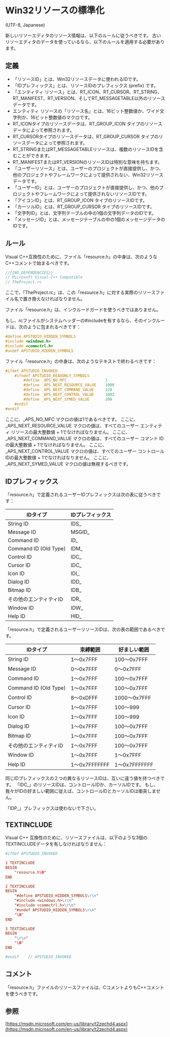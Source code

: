 # Win32リソースの標準化

(UTF-8, Japanese)

新しいリソーエディタのリソース情報は、以下のルールに従うべきです。
古いリソーエディタのデータを使っているなら、以下のルールを適用する必要があります。

## 定義

- 「リソースID」とは、Win32リソースデータに使われるIDです。
- 「IDプレフィックス」とは、リソースIDのプレフィックス (prefix) です。
- 「エンティティ リソース」とは、RT_ICON、RT_CURSOR、RT_STRING、RT_MANIFEST、RT_VERSION、そしてRT_MESSAGETABLE以外のリソースデータです。
- エンティティ リソースの「リソース名」とは、16ビット整数値か、ワイド文字列か、16ビット整数値のマクロです。
- RT_ICONタイプのリソースデータは、RT_GROUP_ICON タイプのリソースデータによって参照されます。
- RT_CURSORタイプのリソースデータは、RT_GROUP_CURSOR タイプのリソースデータによって参照されます。
- RT_STRINGまたはRT_MESSAGETABLEリソースは、複数のリソースIDを含むことができます。
- RT_MANIFESTまたはRT_VERSIONのリソースIDは特別な意味を持ちます。
- 「ユーザーリソース」とは、ユーザーのプロジェクトが直接提供し、かつ、他のプロジェクトやフレームワークによって提供されない、Win32リソースデータです。
- 「ユーザーID」とは、ユーザーのプロジェクトが直接提供し、かつ、他のプロジェクトやフレームワークによって提供されないリソースIDです。
- 「アイコンID」とは、RT_GROUP_ICON タイプのリソースIDです。
- 「カーソルID」とは、RT_GROUP_CURSOR タイプのリソースIDです。
- 「文字列ID」とは、文字列テーブルの中の1個の文字列データのIDです。
- 「メッセージID」とは、メッセージテーブルの中の1個のメッセージデータのIDです。

## ルール

Visual C++互換性のために、ファイル「resource.h」の中身は、次のようなC++コメントで始まるべきです。

```c
//{{NO_DEPENDENCIES}}
// Microsoft Visual C++ Compatible
// TheProject.rc
```

ここで、「TheProject.rc」は、この「resource.h」に対する実際のリソースファイル名で置き換えなければなりません。

ファイル「resource.h」は、インクルードガードを使うべきではありません。

もし、rcファイルがシステムヘッダーの#includeを有するなら、そのインクルードは、次のように包まれるべきです：

```c
#define APSTUDIO_HIDDEN_SYMBOLS
#include <windows.h>
#include <commctrl.h>
#undef APSTUDIO_HIDDEN_SYMBOLS
```

ファイル「resource.h」の中身は、次のようなテキストで終わるべきです：

```c
#ifdef APSTUDIO_INVOKED
    #ifndef APSTUDIO_READONLY_SYMBOLS
        #define _APS_NO_MFC                 1
        #define _APS_NEXT_RESOURCE_VALUE    1000
        #define _APS_NEXT_COMMAND_VALUE     220
        #define _APS_NEXT_CONTROL_VALUE     1002
        #define _APS_NEXT_SYMED_VALUE       300
    #endif
#endif
```

ここに、_APS_NO_MFC マクロの値は1であるべきです。
ここに、_APS_NEXT_RESOURCE_VALUE マクロの値は、すべてのユーザー エンティティ リソースの最大整数値 + 1でなければなりません。
ここに、_APS_NEXT_COMMAND_VALUE マクロの値は、すべてのユーザー コマンド IDの最大整数値 + 1でなければなりません。
ここに、_APS_NEXT_CONTROL_VALUE マクロの値は、すべてのユーザー コントロールIDの最大整数値 + 1でなければなりません。
ここに、_APS_NEXT_SYMED_VALUE マクロの値は無視するべきです。

## IDプレフィックス

「resource.h」で定義されるユーザーIDプレフィックスは次の表に従うべきです：

| IDタイプ               | IDプレフィックス |
|------------------------|------------------|
| String ID              | IDS_             |
| Message ID             | MSGID_           |
| Command ID             | ID_              |
| Command ID (Old Type)  | IDM_             |
| Control ID             | IDC_             |
| Cursor ID              | IDC_             |
| Icon ID                | IDI_             |
| Dialog ID              | IDD_             |
| Bitmap ID              | IDB_             |
| その他のエンティティID | IDR_             |
| Window ID              | IDW_             |
| Help ID                | HID_             |


「resource.h」で定義されるユーザーリソースIDは、次の表の範囲であるべきです。

| IDタイプ               | 束縛範囲      | 好ましい範囲  |
|------------------------|---------------|---------------|
| String ID              | 1～0x7FFF     | 100～0x7FFF   |
| Message ID             | 0～0x7FFF     | 0～0x7FFF     |
| Command ID             | 1～0x7FFF     | 100～0x7FFF   |
| Command ID (Old Type)  | 1～0x7FFF     | 100～0x7FFF   |
| Control ID             | 8～0xDFFF     | 1000～0x7FFF  |
| Cursor ID              | 1～0x7FFF     | 100～999      |
| Icon ID                | 1～0x7FFF     | 100～999      |
| Dialog ID              | 1～0x7FFF     | 100～0x7FFF   |
| Bitmap ID              | 1～0x7FFF     | 100～0x7FFF   |
| その他のエンティティID | 1～0x7FFF     | 100～0x7FFF   |
| Window ID              | 1～0x7FFF     | 1～0x7FFF     |
| Help ID                | 1～0x7FFFFFFF | 1～0x7FFFFFFF |

同じIDプレフィックスの２つの異なるリソースIDは、互いに違う値を持つべきです。
「IDC_」のリソースIDは、コントロールIDか、カーソルIDです。
もし、我々がIDの好ましい範囲に従えば、コントロールIDとカーソルIDは衝突しません。

「IDP_」プレフィックスは使わないで下さい。

## TEXTINCLUDE

Visual C++ 互換性のために、リソースファイルは、以下のような3個のTEXTINCLUDEデータを有しなければなりません：

```rc
#ifdef APSTUDIO_INVOKED

1 TEXTINCLUDE
BEGIN
    "resource.h\0"
END

2 TEXTINCLUDE 
BEGIN
    "#define APSTUDIO_HIDDEN_SYMBOLS\r\n"
    "#include <windows.h>\r\n"
    "#include <commctrl.h>\r\n"
    "#undef APSTUDIO_HIDDEN_SYMBOLS\r\n"
    "\0"
END

3 TEXTINCLUDE 
BEGIN
    "\r\n"
    "\0"
END

#endif    // APSTUDIO_INVOKED
```

## コメント

「resource.h」ファイルのリソースファイルは、CコメントよりもC++コメントを使うべきです。

## 参照

[https://msdn.microsoft.com/en-us/library/t2zechd4.aspx](https://msdn.microsoft.com/en-us/library/t2zechd4.aspx)
